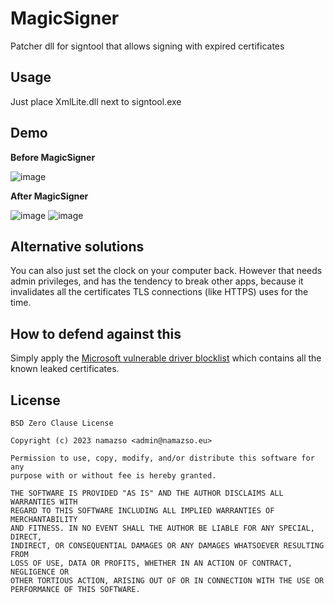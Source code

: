 # MagicSigner

Patcher dll for signtool that allows signing with expired certificates

## Usage

Just place XmlLite.dll next to signtool.exe

## Demo

**Before MagicSigner**

![image](https://github.com/namazso/MagicSigner/assets/8676443/7469f4ee-8f8f-4eda-b703-407e8fe6176b)

**After MagicSigner**

![image](https://github.com/namazso/MagicSigner/assets/8676443/2b6fa4ca-611e-46b2-9917-bf91927d80a3)
![image](https://github.com/namazso/MagicSigner/assets/8676443/b9f28609-6e22-4ab7-a885-142fa526d02e)

## Alternative solutions

You can also just set the clock on your computer back. However that needs admin privileges, and has the tendency to break other apps, because it invalidates all the certificates TLS connections (like HTTPS) uses for the time.

## How to defend against this

Simply apply the [Microsoft vulnerable driver blocklist](https://learn.microsoft.com/en-us/windows/security/threat-protection/windows-defender-application-control/microsoft-recommended-driver-block-rules) which contains all the known leaked certificates.

## License

    BSD Zero Clause License

    Copyright (c) 2023 namazso <admin@namazso.eu>

    Permission to use, copy, modify, and/or distribute this software for any
    purpose with or without fee is hereby granted.

    THE SOFTWARE IS PROVIDED "AS IS" AND THE AUTHOR DISCLAIMS ALL WARRANTIES WITH
    REGARD TO THIS SOFTWARE INCLUDING ALL IMPLIED WARRANTIES OF MERCHANTABILITY
    AND FITNESS. IN NO EVENT SHALL THE AUTHOR BE LIABLE FOR ANY SPECIAL, DIRECT,
    INDIRECT, OR CONSEQUENTIAL DAMAGES OR ANY DAMAGES WHATSOEVER RESULTING FROM
    LOSS OF USE, DATA OR PROFITS, WHETHER IN AN ACTION OF CONTRACT, NEGLIGENCE OR
    OTHER TORTIOUS ACTION, ARISING OUT OF OR IN CONNECTION WITH THE USE OR
    PERFORMANCE OF THIS SOFTWARE.
